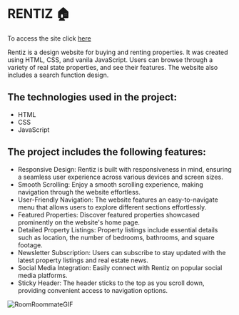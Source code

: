 # RENTIZ 🏠

To access the site click [here](https://rentiz-real-state.netlify.app/)

Rentiz is a design website for buying and renting properties. It was created using HTML, CSS, and vanila JavaScript. Users can browse through a variety of real state properties, and see their features. The website also includes a search function design.

## The technologies used in the project:

- HTML
- CSS
- JavaScript

## The project includes the following features:

- Responsive Design: Rentiz is built with responsiveness in mind, ensuring a seamless user experience across various devices and screen sizes.
- Smooth Scrolling: Enjoy a smooth scrolling experience, making navigation through the website effortless.
- User-Friendly Navigation: The website features an easy-to-navigate menu that allows users to explore different sections effortlessly.
- Featured Properties: Discover featured properties showcased prominently on the website's home page.
- Detailed Property Listings: Property listings include essential details such as location, the number of bedrooms, bathrooms, and square footage.
- Newsletter Subscription: Users can subscribe to stay updated with the latest property listings and real estate news.
- Social Media Integration: Easily connect with Rentiz on popular social media platforms.
- Sticky Header: The header sticks to the top as you scroll down, providing convenient access to navigation options.

![RoomRoommateGIF](https://github.com/eyadsaher/Rentiz/assets/116634909/fb4e7386-1559-4fb4-9c22-ccb4bdf093bd)
